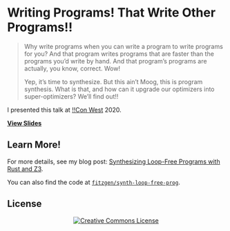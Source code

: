 # Writing Programs! That Write Other Programs!!

> Why write programs when you can write a program to write programs for you? And
> that program writes programs that are faster than the programs you’d write by
> hand. And that program’s programs are actually, you know, correct. Wow!
>
> Yep, it’s time to synthesize. But this ain’t Moog, this is program
> synthesis. What is that, and how can it upgrade our optimizers into
> super-optimizers? We’ll find out!!

I presented this talk at [!!Con West](http://bangbangcon.com/west/) 2020.

[**View Slides**](https://fitzgen.github.io/bang-bang-con-west-2020/)

## Learn More!

For more details, see my blog post: [Synthesizing Loop-Free Programs with Rust
and
Z3](https://fitzgeraldnick.com/2020/01/13/synthesizing-loop-free-programs.html).

You can also find the code at
[`fitzgen/synth-loop-free-prog`](https://github.com/fitzgen/synth-loop-free-prog).

## License

<div align="center">
  <a rel="license" href="http://creativecommons.org/licenses/by-sa/4.0/">
    <img alt="Creative Commons License" style="border-width:0" src="https://licensebuttons.net/l/by-sa/4.0/88x31.png" />
  </a>
</div>
